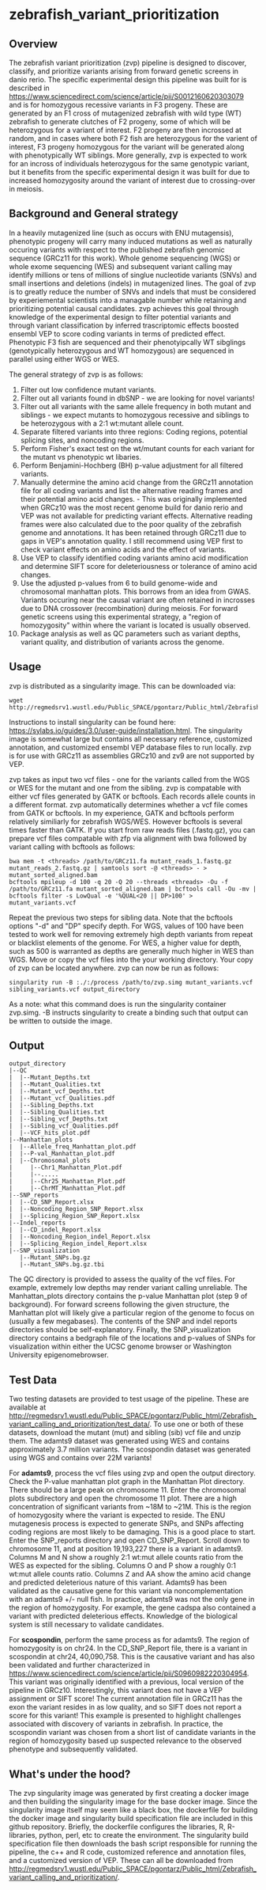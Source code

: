 # zebrafish_variant_prioritization

## Overview

The zebrafish variant prioritization (zvp) pipeline is designed to discover, classify, and prioritize variants arising from forward genetic screens in danio rerio. The specific experimental design this pipeline was built for is described in https://www.sciencedirect.com/science/article/pii/S0012160620303079 and is for homozygous recessive variants in F3 progeny. These are generated by an F1 cross of mutagenized zebrafish with wild type (WT) zebrafish to generate clutches of F2 progeny, some of which will be heterozygous for a variant of interest.  F2 progeny are then incrossed at random, and in cases where both F2 fish are heterozygous for the varient of interest, F3 progeny homozygous for the variant will be generated along with phenotypically WT siblings.   More generally, zvp is expected to work for an incross of individuals heterozygous for the same genotypic variant, but it benefits from the specific experimental design it was built for due to increased homozygosity around the variant of interest due to crossing-over in meiosis.

## Background and General strategy

In a heavily mutagenized line (such as occurs with ENU mutagensis), phenotypic progeny will carry many induced mutations as well as naturally occuring variants with respect to the published zebrafish genomic sequence (GRCz11 for this work). Whole genome sequencing (WGS) or whole exome sequencing (WES) and subsequent variant calling may identify millions or tens of millions of singlue nucleotide variants (SNVs) and small insertions and deletions (indels) in mutagenized lines. The goal of zvp is to greatly reduce the number of SNVs and indels that must be considered by experiemental scientists into a managable number while retaining and prioritizing potential causal candidates. zvp achieves this goal through knowledge of the experimental design to filter potential variants and through variant classification by inferred trascriptomic effects boosted ensembl VEP to score coding variants in terms of predicted effect. Phenotypic F3 fish are sequenced and their phenotyipcally WT sibglings (genotypically heterozygous and WT homozygous) are sequenced in parallel using either WGS or WES.

The general strategy of zvp is as follows:
1) Filter out low confidence mutant variants.
2) Filter out all variants found in dbSNP - we are looking for novel variants!
3) Filter out all variants with the same allele frequency in both mutant and siblings - we expect mutants to homozygous recessive and siblings to be heterozygous with a 2:1 wt:mutant allele count.
4) Separate filtered variants into three regions: Coding regions, potential splicing sites, and noncoding regions.
5) Perform Fisher's exact test on the wt/mutant counts for each variant for the mutant vs phenotypic wt libaries.
6) Perform Benjamini-Hochberg (BH) p-value adjustment for all filtered variants.
7) Manually determine the amino acid change from the GRCz11 annotation file for all coding variants and list the alternative reading frames and their potential amino acid changes. - This was originally implemented when GRCz10 was the most recent genome build for danio rerio and VEP was not available for predicting variant effects. Alternative reading frames were also calculated due to the poor quality of the zebrafish genome and annotations. It has been retained through GRCz11 due to gaps in VEP's annotation quality. I still recommend using VEP first to check variant effects on amino acids and the effect of variants.
8) Use VEP to classify identified coding variants amino acid modification and determine SIFT score for deleteriousness or tolerance of amino acid changes.
9) Use the adjusted p-values from 6 to build genome-wide and chromosomal manhattan plots. This borrows from an idea from GWAS.  Variants occuring near the causal variant are often retained in incrosses due to DNA crossover (recombination) during meiosis.  For forward genetic screens using this experimental strategy, a "region of homozygosity" within where the variant is located is usually observed.
10) Package analysis as well as QC parameters such as variant depths, variant quality, and distribution of variants across the genome.

## Usage

zvp is distributed as a singularity image. This can be downloaded via:
```
wget http://regmedsrv1.wustl.edu/Public_SPACE/pgontarz/Public_html/Zebrafish_variant_calling_and_prioritization/zvp.simg
```
Instructions to install singularity can be found here: https://sylabs.io/guides/3.0/user-guide/installation.html.  The singularity image is somewhat large but contains all necessary reference, customized annotation, and customized ensembl VEP database files to run locally. zvp is for use with GRCz11 as assemblies GRCz10 and zv9 are not supported by VEP.

zvp takes as input two vcf files - one for the variants called from the WGS or WES for the mutant and one from the sibling. zvp is compatable with either vcf files generated by GATK or bcftools. Each records allele counts in a different format. zvp automatically determines whether a vcf file comes from GATK or bcftools. In my experience, GATK and bcftools perform relatively similiarly for zebrafish WGS/WES. However bcftools is several times faster than GATK. If you start from raw reads files (.fastq.gz), you can prepare vcf files compatable with zfp via alignment with bwa followed by variant calling with bcftools as follows:
```
bwa mem -t <threads> /path/to/GRCz11.fa mutant_reads_1.fastq.gz mutant_reads_2.fastq.gz | samtools sort -@ <threads> - > mutant_sorted_aligned.bam
bcftools mpileup -d 100 -q 20 -Q 20 --threads <threads> -Ou -f /path/to/GRCz11.fa mutant_sorted_aligned.bam | bcftools call -Ou -mv | bcftools filter -s LowQual -e '%QUAL<20 || DP>100' > mutant_variants.vcf
```
Repeat the previous two steps for sibling data. Note that the bcftools options "-d" and "DP" specify depth.  For WGS, values of 100 have been tested to work well for removing extremely high depth variants from repeat or blacklist elements of the genome.  For WES, a higher value for depth, such as 500 is warranted as depths are generally much higher in WES than WGS.
Move or copy the vcf files into the your working directory. Your copy of zvp can be located anywhere. zvp can now be run as follows:
```
singularity run -B :./:/process /path/to/zvp.simg mutant_variants.vcf sibling_variants.vcf output_directory
```
As a note: what this command does is run the singularity container zvp.simg. -B instructs singularity to create a binding such that output can be written to outside the image.

## Output

```
output_directory
|--QC
|  |--Mutant_Depths.txt
|  |--Mutant_Qualities.txt
|  |--Mutant_vcf_Depths.txt
|  |--Mutant_vcf_Qualities.pdf
|  |--Sibling_Depths.txt
|  |--Sibling_Qualities.txt
|  |--Sibling_vcf_Depths.txt
|  |--Sibling_vcf_Qualities.pdf
|  |--VCF_hits_plot.pdf
|--Manhattan_plots
|  |--Allele_freq_Manhattan_plot.pdf
|  |--P-val_Manhattan_plot.pdf
|  |--Chromosomal_plots
|     |--Chr1_Manhattan_Plot.pdf
|     |--.....
|     |--Chr25_Manhattan_Plot.pdf
|     |--ChrMT_Manhattan_Plot.pdf
|--SNP_reports
|  |--CD_SNP_Report.xlsx
|  |--Noncoding_Region_SNP_Report.xlsx
|  |--Splicing_Region_SNP_Report.xlsx
|--Indel_reports
|  |--CD_indel_Report.xlsx
|  |--Noncoding_Region_indel_Report.xlsx
|  |--Splicing_Region_indel_Report.xlsx
|--SNP_visualization
   |--Mutant_SNPs.bg.gz
   |--Mutant_SNPs.bg.gz.tbi
```
The QC directory is provided to assess the quality of the vcf files. For example, extremely low depths may render variant calling unreliable.
The Manhattan_plots directory contains the p-value Manhattan plot (step 9 of background).  For forward screens following the given structure, the Manhattan plot will likely give a particular region of the genome to focus on (usually a few megabases).
The contents of the SNP and indel reports directories should be self-explanatory.
Finally, the SNP_visualization directory contains a bedgraph file of the locations and p-values of SNPs for visualization within either the UCSC genome browser or Washington University epigenomebrowser.

## Test Data

Two testing datasets are provided to test usage of the pipeline.  These are available at http://regmedsrv1.wustl.edu/Public_SPACE/pgontarz/Public_html/Zebrafish_variant_calling_and_prioritization/test_data/. To use one or both of these datasets, download the mutant (mut) and sibling (sib) vcf file and unzip them. The adamts9 dataset was generated using WES and contains approximately 3.7 million variants.   The scospondin dataset was generated using WGS and contains over 22M variants! 

For **adamts9**, process the vcf files using zvp and open the output directory. Check the P-value manhattan plot graph in the Manhattan Plot directory. There should be a large peak on chromosome 11. Enter the chromosomal plots subdirectory and open the chromosome 11 plot.  There are a high concentration of significant variants from ~18M to ~21M.  This is the region of homozygosity where the variant is expected to reside. The ENU mutagenesis process is expected to generate SNPs, and SNPs affecting coding regions are most likely to be damaging.  This is a good place to start.  Enter the SNP_reports directory and open CD_SNP_Report.  Scroll down to chromosome 11, and at position 19,193,227 there is a variant in adamts9. Columns M and N show a roughly 2:1 wt:mut allele counts ratio from the WES as expected for the sibling. Columns O and P show a roughly 0:1 wt:mut allele counts ratio. Columns Z and AA show the amino acid change and predicted deleterious nature of this variant. Adamts9 has been validated as the causative gene for this variant via noncomplementation with an adamts9 +/- null fish. In practice, adamts9 was not the only gene in the region of homozygosity. For example, the gene cadspa also contained a variant with predicted deleterious effects. Knowledge of the biological system is still necessary to validate candidates.

For **scospondin**, perform the same process as for adamts9.  The region of homozygosity is on chr24. In the CD_SNP_Report file, there is a variant in scospondin at chr24, 40,090,758.  This is the causative variant and has also been validated and further characterized in https://www.sciencedirect.com/science/article/pii/S0960982220304954. This variant was originally identified with a previous, local version of the pipeline in GRCz10. Interestingly, this variant does not have a VEP assignment or SIFT score! The current annotation file in GRCz11 has the exon the variant resides in as low quality, and so SIFT does not report a score for this variant! This example is presented to highlight challenges associated with discovery of variants in zebrafish.  In practice, the scospondin variant was chosen from a short list of candidate variants in the region of homozygosity based up suspected relevance to the observed phenotype and subsequently validated.

## What's under the hood?
The zvp singularity image was generated by first creating a docker image and then building the singularity image for the base docker image.  Since the singularity image itself may seem like a black box, the dockerfile for building the docker image and singularity build specification file are included in this github repository. Briefly, the dockerfile configures the libraries, R, R-libraries, python, perl, etc to create the environment. The singularity build specification file then downloads the bash script responsible for running the pipeline, the c++ and R code, customized reference and annotation files, and a customized version of VEP. These can all be downloaded from http://regmedsrv1.wustl.edu/Public_SPACE/pgontarz/Public_html/Zebrafish_variant_calling_and_prioritization/.
